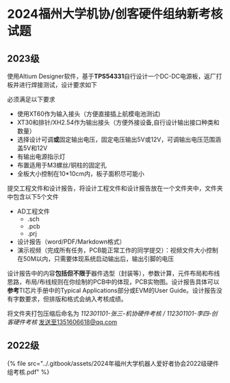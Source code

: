 # 2024福州大学机协/创客硬件组纳新考核试题

## 2023级

使用Altium Designer软件，基于**TPS54331**自行设计一个DC-DC电源板，返厂打板并进行焊接测试，设计要求如下

必须满足以下要求

* 使用XT60作为输入接头（方便直接插上航模电池测试)
* XT30和排针/XH2.54作为输出接头（方便外接设备,自行设计输出接口种类和数量）
* 选择设计可调**或**固定输出电压，固定电压输出5V或12V，可调输出电压范围涵盖5V和12V
* 有输出电源指示灯
* 布置适用于M3螺丝/铜柱的固定孔
* 全板大小控制在10\*10cm内，板子面积尽可能小

提交工程文件和设计报告，将设计工程文件和设计报告放在一个文件夹中，文件夹中包含以下5个文件

* AD工程文件
  * .sch
  * .pcb
  * .prj
* 设计报告（word/PDF/Markdown格式）
* 演示视频（完成所有任务，PCB能正常工作的同学提交）：视频文件大小控制在50M以内，只需要体现系统启动输出后，输出引脚的电压

设计报告中的内容**包括但不限于**器件选型（封装等），参数计算，元件布局和布线思路，布局/布线规则在你绘制的PCB中的体现，PCB实物图。设计报告具体可以**参考**TI芯片手册中的Typical Applications部分或EVM的User Guide。设计报告没有字数要求，但排版和格式会纳入考核成绩。

将文件夹打包压缩后命名为 _112301101-张三-机协硬件考核 / 112301101-李四-创客硬件考核_ 发送至1351606618@qq.com

## 2022级



{% file src="../.gitbook/assets/2024年福州大学机器人爱好者协会2022级硬件组考核.pdf" %}

